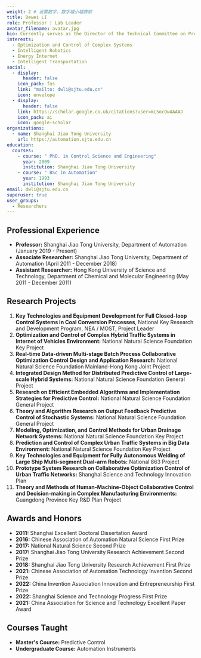 ```yaml
---
weight: 2 # 设置数字，数字越小越靠前
title: Dewei LI
role: Professor | Lab Leader
avatar_filename: avatar.jpg
bio: Currently serves as the Director of the Technical Committee on Predictive Control and Intelligent Decision of Chinese Association of Automation, Member of the Control Theory and Applications Education Working Group, and Editorial Member of Control Engineering Practice. He has led over 20 national-level projects, including Key Projects, General Projects and International Cooperation Projects from NSFC, Key Research and Development Programs from MOST. He has also undertaken more than 20 commissioned projects from key enterprises.
interests:
  - Optimization and Control of Complex Systems
  - Intelligent Robotics
  - Energy Internet
  - Intelligent Transportation
social:
  - display:
      header: false
    icon_pack: fas
    link: "mailto: dwli@sjtu.edu.cn"
    icon: envelope
  - display:
      header: false
    link: https://scholar.google.co.uk/citations?user=mLSocOwAAAAJ
    icon_pack: ai
    icon: google-scholar
organizations:
  - name: Shanghai Jiao Tong University
    url: https://automation.sjtu.edu.cn
education:
  courses:
    - course: " PhD. in Control Science and Engineering"
      year: 2009
      institution: Shanghai Jiao Tong University
    - course: " BSc in Automation"
      year: 1993
      institution: Shanghai Jiao Tong University
email: dwli@sjtu.edu.cn
superuser: true
user_groups:
  - Researchers
---
```

## Professional Experience

* **Professor:** Shanghai Jiao Tong University, Department of Automation (January 2019 - Present)
* **Associate Researcher:** Shanghai Jiao Tong University, Department of Automation (April 2011 - December 2018)
* **Assistant Researcher:** Hong Kong University of Science and Technology, Department of Chemical and Molecular Engineering (May 2011 - December 2011)

## Research Projects

1. **Key Technologies and Equipment Development for Full Closed-loop Control Systems in Coal Conversion Processes**, National Key Research and Development Program, NEA / MOST, Project Leader
2. **Optimization and Control of Complex Hybrid Traffic Systems in Internet of Vehicles Environment:** National Natural Science Foundation Key Project
3. **Real-time Data-driven Multi-stage Batch Process Collaborative Optimization Control Design and Application Research:** National Natural Science Foundation Mainland-Hong Kong Joint Project
4. **Integrated Design Method for Distributed Predictive Control of Large-scale Hybrid Systems:** National Natural Science Foundation General Project
5. **Research on Efficient Embedded Algorithms and Implementation Strategies for Predictive Control:** National Natural Science Foundation General Project
6. **Theory and Algorithm Research on Output Feedback Predictive Control of Stochastic Systems:** National Natural Science Foundation General Project
7. **Modeling, Optimization, and Control Methods for Urban Drainage Network Systems:** National Natural Science Foundation Key Project
8. **Prediction and Control of Complex Urban Traffic Systems in Big Data Environment:** National Natural Science Foundation Key Project
9. **Key Technologies and Equipment for Fully Autonomous Welding of Large Ship Multi-segment Dual-arm Robots:** National 863 Project
10. **Prototype System Research on Collaborative Optimization Control of Urban Traffic Networks:** Shanghai Science and Technology Innovation Plan
11. **Theory and Methods of Human-Machine-Object Collaborative Control and Decision-making in Complex Manufacturing Environments:** Guangdong Province Key R&D Plan Project



## Awards and Honors

* **2011:** Shanghai Excellent Doctoral Dissertation Award
* **2016:** Chinese Association of Automation Natural Science First Prize
* **2017:** National Natural Science Second Prize
* **2017:** Shanghai Jiao Tong University Research Achievement Second Prize
* **2018:** Shanghai Jiao Tong University Research Achievement First Prize
* **2021:** Chinese Association of Automation Technology Invention Second Prize
* **2022:** China Invention Association Innovation and Entrepreneurship First Prize
* **2022:** Shanghai Science and Technology Progress First Prize
* **2021:** China Association for Science and Technology Excellent Paper Award

## Courses Taught

* **Master's Course:** Predictive Control
* **Undergraduate Course:** Automation Instruments
